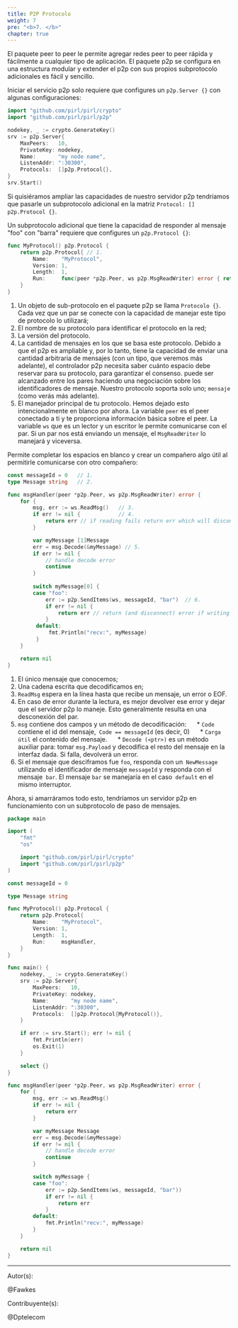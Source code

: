 ```yaml
---
title: P2P Protocolo
weight: 7
pre: "<b>7. </b>"
chapter: true
---
```

El paquete peer to peer le permite agregar redes peer to peer rápida y fácilmente a cualquier tipo de aplicación. El paquete p2p se configura en una estructura modular y extender el p2p con sus propios subprotocolo adicionales es fácil y sencillo.

Iniciar el servicio p2p solo requiere que configures un `p2p.Server {}` con algunas configuraciones:

```go
import "github.com/pirl/pirl/crypto"
import "github.com/pirl/pirl/p2p"

nodekey, _ := crypto.GenerateKey()
srv := p2p.Server{
	MaxPeers:   10,
	PrivateKey: nodekey,
	Name:       "my node name",
	ListenAddr: ":30300",
	Protocols:  []p2p.Protocol{},
}
srv.Start()
```

Si quisiéramos ampliar las capacidades de nuestro servidor p2p tendríamos que pasarle un subprotocolo adicional en la matriz `Protocol: [] p2p.Protocol {}`.

Un subprotocolo adicional que tiene la capacidad de responder al mensaje "foo" con "barra" requiere que configures un `p2p.Protocol {}`:

```go
func MyProtocol() p2p.Protocol {
	return p2p.Protocol{ // 1.
		Name:    "MyProtocol",                                                    // 2.
		Version: 1,                                                               // 3.
		Length:  1,                                                               // 4.
		Run:     func(peer *p2p.Peer, ws p2p.MsgReadWriter) error { return nil }, // 5.
	}
}
```

1. Un objeto de sub-protocolo en el paquete p2p se llama `Protocolo {}`. Cada vez que un par se conecte con la capacidad de manejar este tipo de protocolo lo utilizará;
2. El nombre de su protocolo para identificar el protocolo en la red;
3. La versión del protocolo.
4. La cantidad de mensajes en los que se basa este protocolo. Debido a que el p2p es ampliable y, por lo tanto, tiene la capacidad de enviar una cantidad arbitraria de mensajes (con un tipo, que veremos más adelante), el controlador p2p necesita saber cuánto espacio debe reservar para su protocolo, para garantizar el consenso. puede ser alcanzado entre los pares haciendo una negociación sobre los identificadores de mensaje. Nuestro protocolo soporta solo uno; `mensaje` (como verás más adelante).
5. El manejador principal de tu protocolo. Hemos dejado esto intencionalmente en blanco por ahora. La variable `peer` es el peer conectado a ti y te proporciona información básica sobre el peer. La variable `ws` que es un lector y un escritor le permite comunicarse con el par. Si un par nos está enviando un mensaje, el `MsgReadWriter` lo manejará y viceversa.

Permite completar los espacios en blanco y crear un compañero algo útil al permitirle comunicarse con otro compañero:

```go
const messageId = 0   // 1.
type Message string   // 2.

func msgHandler(peer *p2p.Peer, ws p2p.MsgReadWriter) error {
    for {
        msg, err := ws.ReadMsg()   // 3.
        if err != nil {            // 4.
            return err // if reading fails return err which will disconnect the peer.
        }

        var myMessage [1]Message
        err = msg.Decode(&myMessage) // 5.
        if err != nil {
            // handle decode error
            continue
        }
        
        switch myMessage[0] {
        case "foo":
            err := p2p.SendItems(ws, messageId, "bar")  // 6.
            if err != nil {
                return err // return (and disconnect) error if writing fails.
            }
         default:
             fmt.Println("recv:", myMessage)
         }
    }

    return nil
}
```

1. El único mensaje que conocemos;
2. Una cadena escrita que decodificamos en;
3. `ReadMsg` espera en la línea hasta que recibe un mensaje, un error o EOF.
4. En caso de error durante la lectura, es mejor devolver ese error y dejar que el servidor p2p lo maneje. Esto generalmente resulta en una desconexión del par.
5. `msg` contiene dos campos y un método de decodificación:
     * `Code` contiene el id del mensaje,` Code == messageId` (es decir, 0)
     * `Carga útil` el contenido del mensaje.
     * `Decode (<ptr>)` es un método auxiliar para: tomar `msg.Payload` y decodifica el resto del mensaje en la interfaz dada. Si falla, devolverá un error.
6. Si el mensaje que desciframos fue `foo`, responda con un` NewMessage` utilizando el identificador de mensaje `messageId` y responda con el mensaje` bar`. El mensaje `bar` se manejaría en el caso` default` en el mismo interruptor.

Ahora, si amarráramos todo esto, tendríamos un servidor p2p en funcionamiento con un subprotocolo de paso de mensajes.

```go
package main

import (
	"fmt"
	"os"

	import "github.com/pirl/pirl/crypto"
    import "github.com/pirl/pirl/p2p"
)

const messageId = 0

type Message string

func MyProtocol() p2p.Protocol {
	return p2p.Protocol{
		Name:    "MyProtocol",
		Version: 1,
		Length:  1,
		Run:     msgHandler,
	}
}

func main() {
	nodekey, _ := crypto.GenerateKey()
	srv := p2p.Server{
		MaxPeers:   10,
		PrivateKey: nodekey,
		Name:       "my node name",
		ListenAddr: ":30300",
		Protocols:  []p2p.Protocol{MyProtocol()},
	}

	if err := srv.Start(); err != nil {
		fmt.Println(err)
		os.Exit(1)
	}

	select {}
}

func msgHandler(peer *p2p.Peer, ws p2p.MsgReadWriter) error {
	for {
		msg, err := ws.ReadMsg()
		if err != nil {
			return err
		}

		var myMessage Message
		err = msg.Decode(&myMessage)
		if err != nil {
			// handle decode error
			continue
		}

		switch myMessage {
		case "foo":
			err := p2p.SendItems(ws, messageId, "bar"))
			if err != nil {
				return err
			}
		default:
			fmt.Println("recv:", myMessage)
		}
	}

	return nil
}
```


---
Autor(s):  

@Fawkes

Contribuyente(s):  

@Dptelecom
   